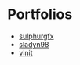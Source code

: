 # Portfolios

- [sulphurgfx](https://sulphurgfx.github.io/)
- [sladyn98](https://sladyn98.netlify.com/)
- [vinit](http://winitvit.000webhostapp.com/)
